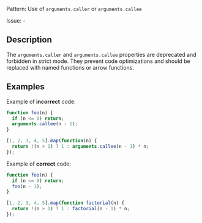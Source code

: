 Pattern: Use of `arguments.caller` or `arguments.callee`

Issue: -

## Description

The `arguments.caller` and `arguments.callee` properties are deprecated and forbidden in strict mode. They prevent code optimizations and should be replaced with named functions or arrow functions.

## Examples

Example of **incorrect** code:
```javascript
function foo(n) {
  if (n <= 0) return;
  arguments.callee(n - 1);
}

[1, 2, 3, 4, 5].map(function(n) {
  return !(n > 1) ? 1 : arguments.callee(n - 1) * n;
});
```

Example of **correct** code:
```javascript
function foo(n) {
  if (n <= 0) return;
  foo(n - 1);
}

[1, 2, 3, 4, 5].map(function factorial(n) {
  return !(n > 1) ? 1 : factorial(n - 1) * n;
});
```